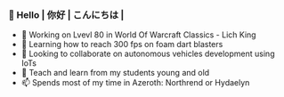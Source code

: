 ### 👋 Hello | 你好 | こんにちは | 

- 🔭 Working on Lvevl 80 in World Of Warcraft Classics - Lich King
- 🌱 Learning how to reach 300 fps on foam dart blasters
- 👯 Looking to collaborate on autonomous vehicles development using IoTs 
- 💬 Teach and learn from my students young and old
- 📫 Spends most of my time in Azeroth: Northrend or Hydaelyn
